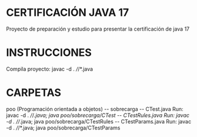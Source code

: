 # CERTIFICACIÓN JAVA 17

Proyecto de preparación y estudio para presentar la certificación de java 17

# INSTRUCCIONES

Compila proyecto:
javac -d . */*/*.java

# CARPETAS

poo (Programación orientada a objetos)
-- sobrecarga
  -- CTest.java           Run: javac -d . */*/*.java; java poo/sobrecarga/CTest
  -- CTestRules.java      Run: javac -d . */*/*.java; java poo/sobrecarga/CTestRules
  -- CTestParams.java     Run: javac -d . */*/*.java; java poo/sobrecarga/CTestParams
